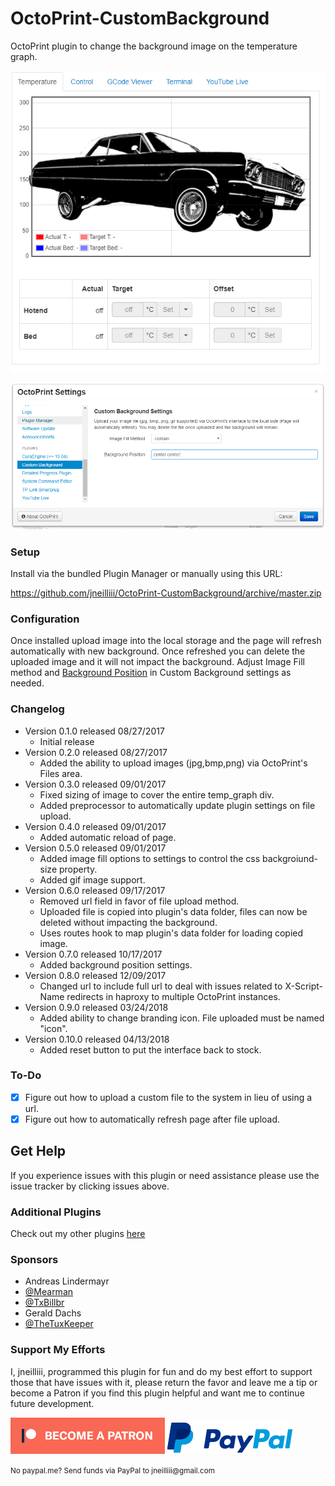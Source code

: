 # OctoPrint-CustomBackground

OctoPrint plugin to change the background image on the temperature graph.

![screenshot](screenshot.png)

![screenshot](settings.png)

### Setup

Install via the bundled Plugin Manager or manually using this URL:

https://github.com/jneilliii/OctoPrint-CustomBackground/archive/master.zip

### Configuration

Once installed upload image into the local storage and the page will refresh automatically with new background. Once refreshed you can delete the uploaded image and it will not impact the background. Adjust Image Fill method and [Background Position](https://www.w3schools.com/cssref/pr_background-position.asp) in Custom Background settings as needed.

### Changelog

* Version 0.1.0 released 08/27/2017
  * Initial release
* Version 0.2.0 released 08/27/2017
  * Added the ability to upload images (jpg,bmp,png) via OctoPrint's Files area.
* Version 0.3.0 released 09/01/2017
  * Fixed sizing of image to cover the entire temp_graph div.
  * Added preprocessor to automatically update plugin settings on file upload.
* Version 0.4.0 released 09/01/2017
  * Added automatic reload of page.
* Version 0.5.0 released 09/01/2017
  * Added image fill options to settings to control the css backgroiund-size property.
  * Added gif image support.
* Version 0.6.0 released 09/17/2017
  * Removed url field in favor of file upload method.
  * Uploaded file is copied into plugin's data folder, files can now be deleted without impacting the background.
  * Uses routes hook to map plugin's data folder for loading copied image.
* Version 0.7.0 released 10/17/2017
  * Added background position settings.
* Version 0.8.0 released 12/09/2017
  * Changed url to include full url to deal with issues related to X-Script-Name redirects in haproxy to multiple OctoPrint instances.
* Version 0.9.0 released 03/24/2018
  * Added ability to change branding icon. File uploaded must be named "icon".
* Version 0.10.0 released 04/13/2018
  * Added reset button to put the interface back to stock.
  
### To-Do
* [X] Figure out how to upload a custom file to the system in lieu of using a url.
* [X] Figure out how to automatically refresh page after file upload.

## Get Help

If you experience issues with this plugin or need assistance please use the issue tracker by clicking issues above.

### Additional Plugins

Check out my other plugins [here](https://plugins.octoprint.org/by_author/#jneilliii)

### Sponsors
- Andreas Lindermayr
- [@Mearman](https://github.com/Mearman)
- [@TxBillbr](https://github.com/TxBillbr)
- Gerald Dachs
- [@TheTuxKeeper](https://github.com/thetuxkeeper)

###

### Support My Efforts
I, jneilliii, programmed this plugin for fun and do my best effort to support those that have issues with it, please return the favor and leave me a tip or become a Patron if you find this plugin helpful and want me to continue future development.

[![Patreon](patreon-with-text-new.png)](https://www.patreon.com/jneilliii) [![paypal](paypal-with-text.png)](https://paypal.me/jneilliii)

<small>No paypal.me? Send funds via PayPal to jneilliii&#64;gmail&#46;com</small>
